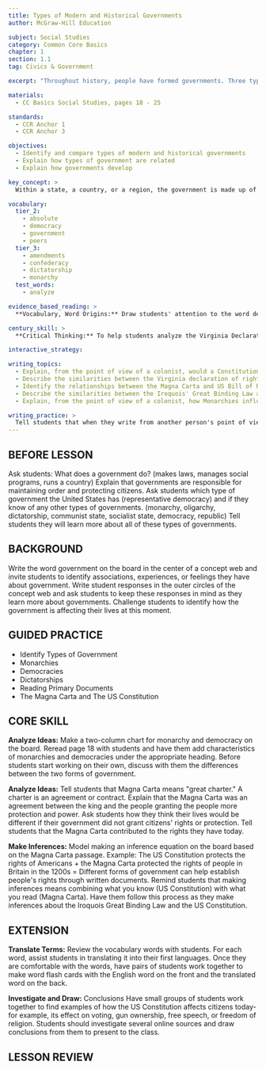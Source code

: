 ```yaml
---
title: Types of Modern and Historical Governments
author: McGraw-Hill Education

subject: Social Studies
category: Common Core Basics
chapter: 1
section: 1.1
tag: Civics & Government

excerpt: "Throughout history, people have formed governments. Three types of government are common today: democracy, monarchy, and dictatorship. None of these types are new. For example, more than two thousand years ago, some of the Greek sity-states had democratic governments, but this was not the same type of democracy that we have in the united States today."

materials:
  - CC Basics Social Studies, pages 18 - 25

standards:
  - CCR Anchor 1
  - CCR Anchor 3

objectives:
  - Identify and compare types of modern and historical governments
  - Explain how types of government are related
  - Explain how governments develop

key_concept: >
  Within a state, a country, or a region, the government is made up of a group of people responsible for the direction and supervision of public affairs.

vocabulary:
  tier_2:
    - absolute
    - democracy
    - government
    - peers
  tier_3:
    - amendments
    - confederacy
    - dictatorship
    - monarchy
  test_words:
    - analyze

evidence_based_reading: >
  **Vocabulary, Word Origins:** Draw students' attention to the word democracy. Ask them what the word means to them. Invite a volunteer to conduct a quick Internet search to find out the etymology, or origin, of the word. (It comes from Greek words that mean 'rule of the people.') Explain to students that understanding such word origins can help them make sense of unfamiliar terms. Invite small groups to conduct similar searches for other lesson words, like government, monarchy, dictatorship, representative, and constitutional.

century_skill: >
  **Critical Thinking:** To help students analyze the Virginia Declaration of Rights and the Declaration of Independence, provide them with these synonyms for the more unfamiliar words in the texts: inherent (built in); compact (agreement); deprive (keep from); divest (take away); vested in (held by); unalienable (absolute; unable to take away). Ask students to explain the main idea of each document excerpt. (Virginia Declaration: All people are free and have natural rights; government gets authority from the people. Declaration of Independence: All people are equal and have natural rights; government should get its power from the people, or it should be overthrown.)

interactive_strategy:

writing_topics:
  - Explain, from the point of view of a colonist, would a Constitutional Monarchy or Representative Democracy a better suite a new nation?
  - Describe the similarities between the Virginia declaration of rights and the US Declaration of independence.
  - Identify the relationships between the Magna Carta and US Bill of Rights.
  - Describe the similarities between the Iroquois' Great Binding Law and the US government, today.
  - Explain, from the point of view of a colonist, how Monarchies influenced the US government.

writing_practice: >
  Tell students that when they write from another person's point of view, they are writing as if they were that person. Students should imagine they are that individual and be sure to write in the first person.
---
```

## BEFORE LESSON

Ask students: What does a government do? (makes laws, manages social programs, runs a country) Explain that governments are responsible for maintaining order and protecting citizens. Ask students which type of government the United States has (representative democracy) and if they know of any other types of governments. (monarchy, oligarchy, dictatorship, communist state, socialist state, democracy, republic) Tell students they will learn more about all of these types of governments.

## BACKGROUND

Write the word government on the board in the center of a concept web and invite students to identify associations, experiences, or feelings they have about government. Write student responses in the outer circles of the concept web and ask students to keep these responses in mind as they learn more about governments. Challenge students to identify how the government is affecting their lives at this moment.

## GUIDED PRACTICE

  * Identify Types of Government
  * Monarchies
  * Democracies
  * Dictatorships
  * Reading Primary Documents
  * The Magna Carta and The US Constitution

## CORE SKILL

**Analyze Ideas:** Make a two-column chart for monarchy and democracy on the board. Reread page 18 with students and have them add characteristics of monarchies and democracies under the appropriate heading. Before students start working on their own, discuss with them the differences between the two forms of government.

**Analyze Ideas:** Tell students that Magna Carta means "great charter." A charter is an agreement or contract. Explain that the Magna Carta was an agreement between the king and the people granting the people more protection and power. Ask students how they think their lives would be different if their government did not grant citizens' rights or protection. Tell students that the Magna Carta contributed to the rights they have today.

**Make Inferences:** Model making an inference equation on the board based on the Magna Carta passage. Example: The US Constitution protects the rights of Americans + the Magna Carta protected the rights of people in Britain in the 1200s = Different forms of government can help establish people's rights through written documents. Remind students that making inferences means combining what you know (US Constitution) with what you read (Magna Carta). Have them follow this process as they make inferences about the Iroquois Great Binding Law and the US Constitution.

## EXTENSION

**Translate Terms:** Review the vocabulary words with students. For each word, assist students in translating it into their first languages. Once they are comfortable with the words, have pairs of students work together to make word flash cards with the English word on the front and the translated word on the back.

**Investigate and Draw:** Conclusions Have small groups of students work together to find examples of how the US Constitution affects citizens today-for example, its effect on voting, gun ownership, free speech, or freedom of religion. Students should investigate several online sources and draw conclusions from them to present to the class.

## LESSON REVIEW